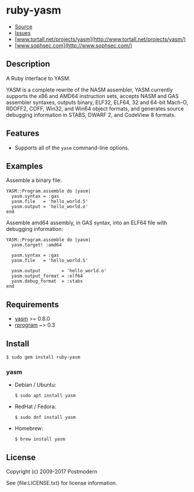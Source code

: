 # ruby-yasm

* [Source](https://github.com/sophsec/ruby-yasm/)
* [Issues](https://github.com/sophsec/ruby-yasm/issues)
* [www.tortall.net/projects/yasm](http://www.tortall.net/projects/yasm/)
* [www.sophsec.com](http://www.sophsec.com/)

## Description

A Ruby interface to YASM.

YASM is a complete rewrite of the NASM assembler, YASM currently supports
the x86 and AMD64 instruction sets, accepts NASM and GAS assembler syntaxes,
outputs binary, ELF32, ELF64, 32 and 64-bit Mach-O, RDOFF2, COFF, Win32,
and Win64 object formats, and generates source debugging information in
STABS, DWARF 2, and CodeView 8 formats.

## Features

* Supports all of the `yasm` command-line options.

## Examples

Assemble a binary file:

    YASM::Program.assemble do |yasm|
      yasm.syntax = :gas
      yasm.file   = 'hello_world.S'
      yasm.output = 'hello_world.o'
    end

Assemble amd64 assembly, in GAS syntax, into an ELF64 file with
debugging information:

    YASM::Program.assemble do |yasm|
      yasm.target! :amd64

      yasm.syntax = :gas
      yasm.file   = 'hello_world.S'

      yasm.output        = 'hello_world.o'
      yasm.output_format = :elf64
      yasm.debug_format  = :stabs
    end

## Requirements

* [yasm](http://www.tortall.net/projects/yasm/) >= 0.8.0
* [rprogram](http://rprogram.rubyforge.org/) ~> 0.3

## Install

    $ sudo gem install ruby-yasm

### yasm

* Debian / Ubuntu:

      $ sudo apt install yasm

* RedHat / Fedora:

      $ sudo dnf install yasm

* Homebrew:

      $ brew install yasm

## License

Copyright (c) 2009-2017 Postmodern

See {file:LICENSE.txt} for license information.
